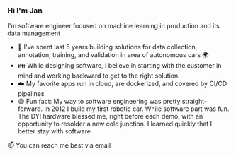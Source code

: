 ### Hi I'm Jan

I'm software engineer focused on machine learning in production and its data management

- 🔭 I've spent last 5 years building solutions for data collection, annotation, training, and validation in area of autonomous cars 🌍
- 👪 While designing software, I believe in starting with the customer in mind and working backward to get to the right solution.
- ☁️ My favorite apps run in cloud, are dockerized, and covered by CI/CD pipelines
- 😅 Fun fact: My way to software engineering was pretty straight-forward. In 2012 I build my first robotic car. While software part was fun. The DYI hardware blessed me, right before each demo, with an opportunity to resolder a new cold junction. I learned quickly that I better stay with software

📫 You can reach me best via email
